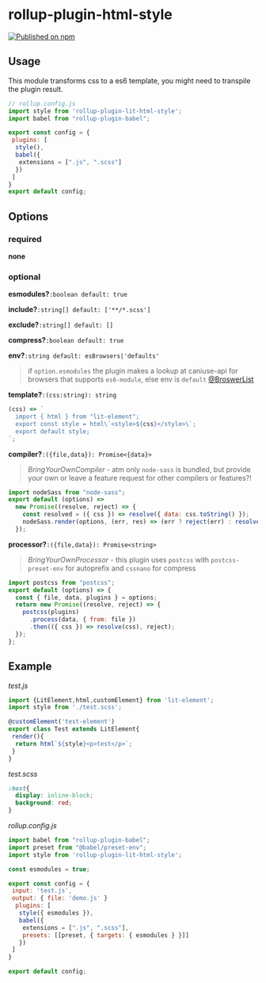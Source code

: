 # rollup-plugin-html-style
[![Published on npm](https://img.shields.io/npm/v/rollup-plugin-lit-html-style.svg)](https://www.npmjs.com/package/rollup-plugin-lit-html-style)

## Usage

This module transforms css to a es6 template, you might need to transpile the plugin result.
```javascript
// rollup.config.js
import style from 'rollup-plugin-lit-html-style';
import babel from "rollup-plugin-babel";

export const config = {
 plugins: [
  style(),
  babel({
   extensions = [".js", ".scss"]
  })
 ]
}
export default config;
```

## Options

### required
**none**

### optional

**esmodules?**`:boolean default: true`

**include?**`:string[] default: ['**/*.scss']`

**exclude?**`:string[] default: []`

**compress?**`:boolean default: true`

**env?**`:string default: esBrowsers|'defaults'` 
> if `option.esmodules` the plugin makes a lookup at caniuse-api for browsers that supports `es6-module`, else env is `default` [@BroswerList](https://github.com/browserslist/browserslist#readme)

**template?**`:(css:string): string`
```javascript
(css) => `
  import { html } from "lit-element";
  export const style = html\`<style>${css}</style>\`;
  export default style;
`;
```
**compiler?**`:({file,data}): Promise<{data}>`

> *BringYourOwnCompiler* - atm only `node-sass` is bundled, but provide your own or leave a feature request for other compilers or features?! 
```javascript
import nodeSass from "node-sass";
export default (options) =>
  new Promise((resolve, reject) => {
    const resolved = ({ css }) => resolve({ data: css.toString() });
    nodeSass.render(options, (err, res) => (err ? reject(err) : resolved(res)));
  });
```

**processor?**`:({file,data}): Promise<string>`

> *BringYourOwnProcessor* - this plugin uses `postcss` with `postcss-preset-env` for autoprefix and `cssnano` for compress
```javascript
import postcss from "postcss";
export default (options) => {
  const { file, data, plugins } = options;
  return new Promise((resolve, reject) => {
    postcss(plugins)
      .process(data, { from: file })
      .then(({ css }) => resolve(css), reject);
  });
};
```
## Example
*test.js*
```javascript
import {LitElement,html,customElement} from 'lit-element';
import style from './test.scss';

@customElement('test-element')
export class Test extends LitElement{
 render(){
  return html`${style}<p>test</p>`;
 }
}
```
*test.scss*
```css
:host{
  display: inline-block;
  background: red;
}
```
*rollup.config.js*
```javascript
import babel from "rollup-plugin-babel";
import preset from "@babel/preset-env";
import style from 'rollup-plugin-lit-html-style';

const esmodules = true;

export const config = {
 input: 'test.js',
 output: { file: 'demo.js' }
  plugins: [
   style({ esmodules }),
   babel({
    extensions = [".js", ".scss"],
    presets: [[preset, { targets: { esmodules } }]]
   })
 ]
}

export default config;
```